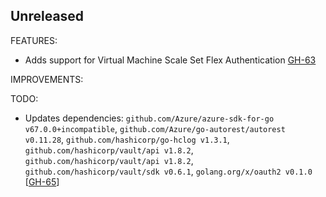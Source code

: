 ## Unreleased

FEATURES:

* Adds support for Virtual Machine Scale Set Flex Authentication [GH-63](https://github.com/hashicorp/vault-plugin-auth-azure/pull/63)

IMPROVEMENTS:

TODO:
* Updates dependencies: `github.com/Azure/azure-sdk-for-go v67.0.0+incompatible`, 
  `github.com/Azure/go-autorest/autorest v0.11.28`, `github.com/hashicorp/go-hclog v1.3.1`,
  `github.com/hashicorp/vault/api v1.8.2`, `github.com/hashicorp/vault/api v1.8.2`, 
  `github.com/hashicorp/vault/sdk v0.6.1`, `golang.org/x/oauth2 v0.1.0` 
  [[GH-65](https://github.com/hashicorp/vault-plugin-auth-azure/pull/65)]